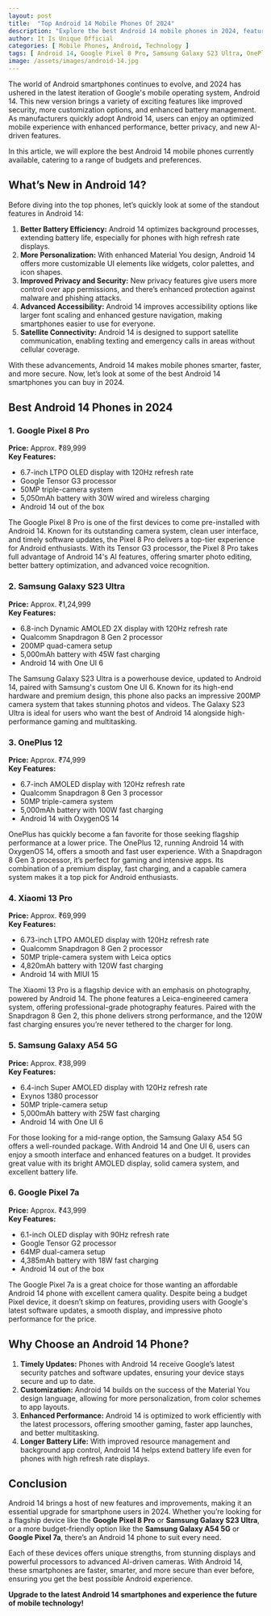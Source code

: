 ```yaml
---
layout: post
title:  "Top Android 14 Mobile Phones Of 2024"
description: "Explore the best Android 14 mobile phones in 2024, featuring top-tier performance, innovative features, and the latest updates."
author: It Is Unique Official
categories: [ Mobile Phones, Android, Technology ]
tags: [ Android 14, Google Pixel 8 Pro, Samsung Galaxy S23 Ultra, OnePlus 12, Xiaomi 13 Pro, Samsung Galaxy A54 5G, Google Pixel 7a ]
image: /assets/images/android-14.jpg
---
```


The world of Android smartphones continues to evolve, and 2024 has ushered in the latest iteration of Google's mobile operating system, Android 14. This new version brings a variety of exciting features like improved security, more customization options, and enhanced battery management. As manufacturers quickly adopt Android 14, users can enjoy an optimized mobile experience with enhanced performance, better privacy, and new AI-driven features. 

In this article, we will explore the best Android 14 mobile phones currently available, catering to a range of budgets and preferences.

## What’s New in Android 14?

Before diving into the top phones, let’s quickly look at some of the standout features in Android 14:
1. **Better Battery Efficiency:** Android 14 optimizes background processes, extending battery life, especially for phones with high refresh rate displays.
2. **More Personalization:** With enhanced Material You design, Android 14 offers more customizable UI elements like widgets, color palettes, and icon shapes.
3. **Improved Privacy and Security:** New privacy features give users more control over app permissions, and there’s enhanced protection against malware and phishing attacks.
4. **Advanced Accessibility:** Android 14 improves accessibility options like larger font scaling and enhanced gesture navigation, making smartphones easier to use for everyone.
5. **Satellite Connectivity:** Android 14 is designed to support satellite communication, enabling texting and emergency calls in areas without cellular coverage.

With these advancements, Android 14 makes mobile phones smarter, faster, and more secure. Now, let’s look at some of the best Android 14 smartphones you can buy in 2024.

## Best Android 14 Phones in 2024

### 1. **Google Pixel 8 Pro**
   **Price:** Approx. ₹89,999  
   **Key Features:**
   - 6.7-inch LTPO OLED display with 120Hz refresh rate
   - Google Tensor G3 processor
   - 50MP triple-camera system
   - 5,050mAh battery with 30W wired and wireless charging
   - Android 14 out of the box

The Google Pixel 8 Pro is one of the first devices to come pre-installed with Android 14. Known for its outstanding camera system, clean user interface, and timely software updates, the Pixel 8 Pro delivers a top-tier experience for Android enthusiasts. With its Tensor G3 processor, the Pixel 8 Pro takes full advantage of Android 14's AI features, offering smarter photo editing, better battery optimization, and advanced voice recognition.

### 2. **Samsung Galaxy S23 Ultra**
   **Price:** Approx. ₹1,24,999  
   **Key Features:**
   - 6.8-inch Dynamic AMOLED 2X display with 120Hz refresh rate
   - Qualcomm Snapdragon 8 Gen 2 processor
   - 200MP quad-camera setup
   - 5,000mAh battery with 45W fast charging
   - Android 14 with One UI 6

The Samsung Galaxy S23 Ultra is a powerhouse device, updated to Android 14, paired with Samsung's custom One UI 6. Known for its high-end hardware and premium design, this phone also packs an impressive 200MP camera system that takes stunning photos and videos. The Galaxy S23 Ultra is ideal for users who want the best of Android 14 alongside high-performance gaming and multitasking.

### 3. **OnePlus 12**
   **Price:** Approx. ₹74,999  
   **Key Features:**
   - 6.7-inch AMOLED display with 120Hz refresh rate
   - Qualcomm Snapdragon 8 Gen 3 processor
   - 50MP triple-camera system
   - 5,000mAh battery with 100W fast charging
   - Android 14 with OxygenOS 14

OnePlus has quickly become a fan favorite for those seeking flagship performance at a lower price. The OnePlus 12, running Android 14 with OxygenOS 14, offers a smooth and fast user experience. With a Snapdragon 8 Gen 3 processor, it’s perfect for gaming and intensive apps. Its combination of a premium display, fast charging, and a capable camera system makes it a top pick for Android enthusiasts.

### 4. **Xiaomi 13 Pro**
   **Price:** Approx. ₹69,999  
   **Key Features:**
   - 6.73-inch LTPO AMOLED display with 120Hz refresh rate
   - Qualcomm Snapdragon 8 Gen 2 processor
   - 50MP triple-camera system with Leica optics
   - 4,820mAh battery with 120W fast charging
   - Android 14 with MIUI 15

The Xiaomi 13 Pro is a flagship device with an emphasis on photography, powered by Android 14. The phone features a Leica-engineered camera system, offering professional-grade photography features. Paired with the Snapdragon 8 Gen 2, this phone delivers strong performance, and the 120W fast charging ensures you’re never tethered to the charger for long.

### 5. **Samsung Galaxy A54 5G**
   **Price:** Approx. ₹38,999  
   **Key Features:**
   - 6.4-inch Super AMOLED display with 120Hz refresh rate
   - Exynos 1380 processor
   - 50MP triple-camera setup
   - 5,000mAh battery with 25W fast charging
   - Android 14 with One UI 6

For those looking for a mid-range option, the Samsung Galaxy A54 5G offers a well-rounded package. With Android 14 and One UI 6, users can enjoy a smooth interface and enhanced features on a budget. It provides great value with its bright AMOLED display, solid camera system, and excellent battery life.

### 6. **Google Pixel 7a**
   **Price:** Approx. ₹43,999  
   **Key Features:**
   - 6.1-inch OLED display with 90Hz refresh rate
   - Google Tensor G2 processor
   - 64MP dual-camera setup
   - 4,385mAh battery with 18W fast charging
   - Android 14 out of the box

The Google Pixel 7a is a great choice for those wanting an affordable Android 14 phone with excellent camera quality. Despite being a budget Pixel device, it doesn’t skimp on features, providing users with Google's latest software updates, a smooth display, and impressive photo performance for the price.

## Why Choose an Android 14 Phone?

1. **Timely Updates:** Phones with Android 14 receive Google’s latest security patches and software updates, ensuring your device stays secure and up to date.
2. **Customization:** Android 14 builds on the success of the Material You design language, allowing for more personalization, from color schemes to app layouts.
3. **Enhanced Performance:** Android 14 is optimized to work efficiently with the latest processors, offering smoother gaming, faster app launches, and better multitasking.
4. **Longer Battery Life:** With improved resource management and background app control, Android 14 helps extend battery life even for phones with high refresh rate displays.

## Conclusion

Android 14 brings a host of new features and improvements, making it an essential upgrade for smartphone users in 2024. Whether you’re looking for a flagship device like the **Google Pixel 8 Pro** or **Samsung Galaxy S23 Ultra**, or a more budget-friendly option like the **Samsung Galaxy A54 5G** or **Google Pixel 7a**, there’s an Android 14 phone to suit every need.

Each of these devices offers unique strengths, from stunning displays and powerful processors to advanced AI-driven cameras. With Android 14, these smartphones are faster, smarter, and more secure than ever before, ensuring you get the best possible Android experience.

**Upgrade to the latest Android 14 smartphones and experience the future of mobile technology!**
